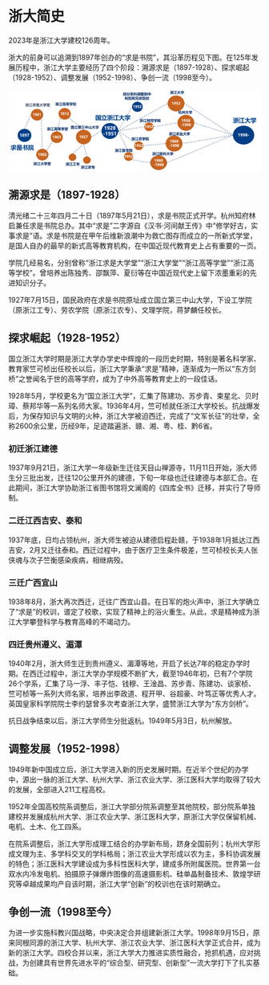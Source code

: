 # 浙大简史

2023年是浙江大学建校126周年。

浙大的前身可以追溯到1897年创办的“求是书院”，其沿革历程见下图。在125年发展历程中，浙江大学主要经历了四个阶段：溯源求是（1897-1928）、探求崛起（1928-1952）、调整发展（1952-1998）、争创一流（1998至今）。

![发展历程](../assets/history.png)

## 溯源求是（1897-1928）

清光绪二十三年四月二十日（1897年5月21日），求是书院正式开学。杭州知府林启兼任求是书院总办。其中“求是”二字源自《汉书·河间献王传》中“修学好古，实事求是”语。求是书院是在甲午后维新浪潮中为救亡图存而成立的一所新式学堂，是国人自办的最早的新式高等教育机构，在中国近现代教育史上占有重要的一页。

学院几经易名，分别曾称“浙江求是大学堂”“浙江大学堂”“浙江高等学堂”“浙江高等学校”。曾培养出陈独秀、邵飘萍、夏衍等在中国近现代史上留下浓墨重彩的先进知识分子。

1927年7月15日，国民政府在求是书院原址成立国立第三中山大学，下设工学院（原浙江工专）、劳农学院（原浙江农专）、文理学院，蒋梦麟任校长。

## 探求崛起（1928-1952）

国立浙江大学时期是浙江大学办学史中辉煌的一段历史时期，特别是著名科学家、教育家竺可桢出任校长以后，浙江大学秉承“求是”精神，逐渐成为一所以“东方剑桥”之誉闻名于世的高等学府，成为了中外高等教育史上的一段佳话。

1928年5月，学校更名为“国立浙江大学”，汇集了陈建功、苏步青、束星北、贝时璋、蔡邦华等一系列名师大家。1936年4月，竺可桢就任浙江大学校长。抗战爆发后，为保存知识与文明的火种，浙江大学被迫西迁，完成了“文军长征”的壮举，全称2600余公里，历经9年，足迹踏遍浙、赣、湘、粤、桂、黔6省。
 
### 初迁浙江建德

1937年9月21日，浙江大学一年级新生迁往天目山禅源寺，11月11日开始，浙大师生分三批出发，迁往120公里开外的建德，下旬一年级也迁往建德与本部汇合。在此期间，浙江大学协助浙江省图书馆将文澜阁的《四库全书》迁移，并实行了导师制。

### 二迁江西吉安、泰和

1937年底，日均占领杭州，浙大师生被迫从建德启程赴赣，于1938年1月抵达江西吉安，2月又迁往泰和。西迁过程中，由于医疗卫生条件极差，竺可桢校长夫人张侠魂与次子竺衡感染疾病，相继病殁。

### 三迁广西宜山

1938年8月，浙大再次西迁，迁往广西宜山县。在日军的炮火声中，浙江大学确立了“求是”的校训，谱定了校歌，实现了精神上的浴火重生。从此，求是精神成为浙江大学攀登科学与教育高峰的不竭动力。

### 四迁贵州遵义、湄潭

1940年2月，浙大师生迁到贵州遵义、湄潭等地，开启了长达7年的稳定办学时期。在西迁过程中，浙江大学办学规模不断扩大，截至1946年初，已有7个学院26个学系，汇集了马一浮、丰子恺、钱穆、王淦昌、苏步青、陈建功、谈家桢、竺可桢等一系列大师名家，培养出李政道、程开甲、谷超豪、叶笃正等优秀人才。英国皇家科学院院士李约瑟曾多次考查浙江大学，盛赞浙江大学为“东方剑桥”。

抗日战争结束以后，浙江大学师生分批返杭。1949年5月3日，杭州解放。

## 调整发展（1952-1998）

1949年新中国成立后，浙江大学进入新的历史发展时期。在近半个世纪的办学中，源出一脉的浙江大学、杭州大学、浙江农业大学、浙江医科大学均取得了较大的发展，全部进入211工程高校。

1952年全国高校院系调整后，浙江大学部分院系调整至其他院校，部分院系单独建校并发展成杭州大学、浙江农业大学、浙江医科大学，原浙江大学仅保留机械、电机、土木、化工四系。

在院系调整后，浙江大学形成理工结合的办学新布局，跻身全国前列；杭州大学形成文理为主、多学科交叉的学科格局；浙江农业大学形成以农为主，多科协调发展的特色；浙江医科大学建设成为多科性医科大学，建成多所附属医院。世界第一台双水内冷发电机、拍摄原子弹爆炸图像的高速摄影机、硅单晶制备技术、敦煌学研究等卓越成果均产自该时期，浙江大学“创新”的校训也在该时期确立。

## 争创一流（1998至今）

为进一步实施科教兴国战略，中央决定合并组建新浙江大学。1998年9月15日，原来同根同源的浙江大学、杭州大学、浙江农业大学、浙江医科大学正式合并，成为新的浙江大学。四校合并以来，浙江大学大力推进实质性融合，抢抓机遇，应对挑战，为创建具有世界先进水平的“综合型、研究型、创新型”一流大学打下了扎实基础。

